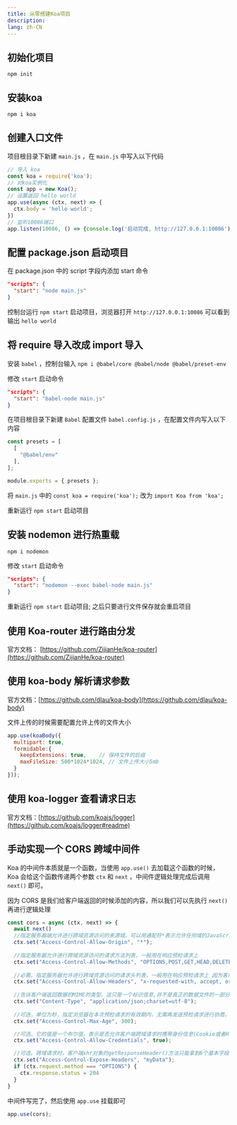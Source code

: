 ```yaml
---
title: 从零搭建Koa项目
description: 
lang: zh-CN
---
```


## 初始化项目

```
npm init
```

## 安装koa

```
npm i koa
```

## 创建入口文件

项目根目录下新建 `main.js` ，在 `main.js` 中写入以下代码

```js
// 导入 koa
const koa = require('koa');
// 对koa实例化
const app = new Koa();
// 设置返回 hello world
app.use(async (ctx, next) => {
  ctx.body = 'hello world';
})
// 监听10086端口
app.listen(10086, () => {console.log('启动完成, http://127.0.0.1:10086')});
```

## 配置 package.json 启动项目

在 package.json 中的 script 字段内添加 start 命令

```json
"scripts": {
  "start": "node main.js"
}
```

控制台运行 `npm start` 启动项目，浏览器打开 `http://127.0.0.1:10086` 可以看到输出 `hello world`

## 将 require 导入改成 import 导入

安装 `babel` ，控制台输入 `npm i @babel/core @babel/node @babel/preset-env`

修改 `start` 启动命令

```json
"scripts": {
  "start": "babel-node main.js"
}
```

在项目根目录下新建 `Babel` 配置文件 `babel.config.js` ，在配置文件内写入以下内容

```js
const presets = [
  [
    "@babel/env"
  ],
];

module.exports = { presets };
```

将 `main.js` 中的 `const koa = require('koa');` 改为 `import Koa from 'koa';`

重新运行 `npm start` 启动项目

## 安装 nodemon 进行热重载

```
npm i nodemon
```

修改 `start` 启动命令

```json
"scripts": {
  "start": "nodemon --exec babel-node main.js"
}
```

重新运行 `npm start` 启动项目; 之后只要进行文件保存就会重启项目

## 使用 Koa-router 进行路由分发

官方文档： [https://github.com/ZijianHe/koa-router](https://github.com/ZijianHe/koa-router)

## 使用 koa-body 解析请求参数

官方文档：[https://github.com/dlau/koa-body](https://github.com/dlau/koa-body)

文件上传的时候需要配置允许上传的文件大小

```js
app.use(koaBody({
  multipart: true,
  formidable:{
    keepExtensions: true,    // 保持文件的后缀
    maxFileSize: 500*1024*1024, // 文件上传大小5mb
  }
}));
```

## 使用 koa-logger 查看请求日志

官方文档：[https://github.com/koajs/logger](https://github.com/koajs/logger#readme)

## 手动实现一个 CORS 跨域中间件

Koa 的中间件本质就是一个函数，当使用 `app.use()` 去加载这个函数的时候，Koa 会给这个函数传递两个参数 `ctx` 和 `next` ，中间件逻辑处理完成后调用 `next()` 即可。

因为 CORS 是我们给客户端返回的时候添加的内容，所以我们可以先执行 `next()` 再进行逻辑处理

```js
const cors = async (ctx, next) => {
  await next()
  //指定服务器端允许进行跨域资源访问的来源域。可以用通配符*表示允许任何域的JavaScript访问资源，但是在响应一个携带身份信息(Credential)的HTTP请求时，必需指定具体的域，不能用通配符
  ctx.set("Access-Control-Allow-Origin", "*");
 
  //指定服务器允许进行跨域资源访问的请求方法列表，一般用在响应预检请求上
  ctx.set("Access-Control-Allow-Methods", "OPTIONS,POST,GET,HEAD,DELETE,PUT");
  
  //必需。指定服务器允许进行跨域资源访问的请求头列表，一般用在响应预检请求上 因为客户端请求接口的时候需要在header中携带token，所以也需要设置为允许
  ctx.set("Access-Control-Allow-Headers", "x-requested-with, accept, origin, content-type, token");
  
  //告诉客户端返回数据的MIME的类型，这只是一个标识信息,并不是真正的数据文件的一部分
  ctx.set("Content-Type", "application/json;charset=utf-8");
  
  //可选，单位为秒，指定浏览器在本次预检请求的有效期内，无需再发送预检请求进行协商，直接用本次协商结果即可。当请求方法是PUT或DELETE等特殊方法或者Content-Type字段的类型是application/json时，服务器会提前发送一次请求进行验证
  ctx.set("Access-Control-Max-Age", 300);

  //可选。它的值是一个布尔值，表示是否允许客户端跨域请求时携带身份信息(Cookie或者HTTP认证信息)。默认情况下，Cookie不包括在CORS请求之中。当设置成允许请求携带cookie时，需要保证"Access-Control-Allow-Origin"是服务器有的域名，而不能是"*";如果没有设置这个值，浏览器会忽略此次响应。
  ctx.set("Access-Control-Allow-Credentials", true);

  //可选。跨域请求时，客户端xhr对象的getResponseHeader()方法只能拿到6个基本字段，Cache-Control、Content-Language、Content-Type、Expires、Last-Modified、Pragma。要获取其他字段时，使用Access-Control-Expose-Headers，xhr.getResponseHeader('myData')可以返回我们所需的值
  ctx.set("Access-Control-Expose-Headers", "myData");
  if (ctx.request.method === "OPTIONS") {
    ctx.response.status = 204
  }
}
```

中间件写完了，然后使用 `app.use` 挂载即可

```js
app.use(cors);
```

